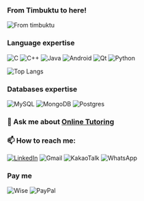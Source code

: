 ### From Timbuktu to here!
![From timbuktu](https://github.com/tumbutu/Teaching/blob/instructor/OnlineTeaching/Instructor/y_misc/train4github.gif)

### Language expertise
![C](https://img.shields.io/badge/c-%2300599C.svg?style=for-the-badge&logo=c&logoColor=white) ![C++](https://img.shields.io/badge/c++-%2300599C.svg?style=for-the-badge&logo=c%2B%2B&logoColor=white) ![Java](https://img.shields.io/badge/java-%23ED8B00.svg?style=for-the-badge&logo=openjdk&logoColor=white) ![Android](https://img.shields.io/badge/Android-3DDC84?style=for-the-badge&logo=android&logoColor=white) ![Qt](https://img.shields.io/badge/Qt-%23217346.svg?style=for-the-badge&logo=Qt&logoColor=white) ![Python](https://img.shields.io/badge/python-3670A0?style=for-the-badge&logo=python&logoColor=ffdd54)

![Top Langs](https://github-readme-stats.vercel.app/api/top-langs/?username=tumbutu&layout=compact) 

### Databases expertise
![MySQL](https://img.shields.io/badge/mysql-%2300f.svg?style=for-the-badge&logo=mysql&logoColor=white)
![MongoDB](https://img.shields.io/badge/MongoDB-%234ea94b.svg?style=for-the-badge&logo=mongodb&logoColor=white)
![Postgres](https://img.shields.io/badge/postgres-%23316192.svg?style=for-the-badge&logo=postgresql&logoColor=white)

### 💬 Ask me about [Online Tutoring](https://preply.com/en/tutor/3564945) 

### 📫 How to reach me:
[![LinkedIn](https://img.shields.io/badge/linkedin-%230077B5.svg?style=for-the-badge&logo=linkedin&logoColor=white)](www.linkedin.com/in/nana-bayin-mcmensah-866730280) 
![Gmail](https://img.shields.io/badge/Gmail-D14836?style=for-the-badge&logo=gmail&logoColor=white) 
![KakaoTalk](https://img.shields.io/badge/kakaotalk-ffcd00.svg?style=for-the-badge&logo=kakaotalk&logoColor=000000) 
![WhatsApp](https://img.shields.io/badge/WhatsApp-25D366?style=for-the-badge&logo=whatsapp&logoColor=white)

### Pay me
![Wise](https://img.shields.io/badge/Wise-394e79?style=for-the-badge&logo=wise&logoColor=green)
![PayPal](https://img.shields.io/badge/PayPal-00457C?style=for-the-badge&logo=paypal&logoColor=white)


<!--

![tumbutu's GitHub stats](https://github-readme-stats.vercel.app/api?username=tumbutu&show=reviews)
**tumbutu/tumbutu** is a ✨ _special_ ✨ repository because its `README.md` (this file) appears on your GitHub profile.

Here are some ideas to get you started:

- 🔭 I’m currently working on ...
- 🌱 I’m currently learning ...
- 👯 I’m looking to collaborate on ...
- 🤔 I’m looking for help with ...
- 💬 Ask me about ...
- 📫 How to reach me: ...
- 😄 Pronouns: ...
- ⚡ Fun fact: ...
-->
